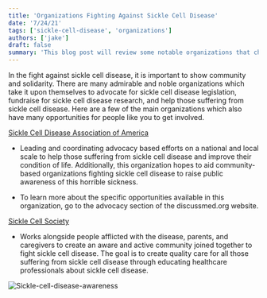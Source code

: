 ```yaml
---
title: 'Organizations Fighting Against Sickle Cell Disease'
date: '7/24/21'
tags: ['sickle-cell-disease', 'organizations']
authors: ['jake']
draft: false
summary: 'This blog post will review some notable organizations that champion the fight against sickle cell disease. The discussion of each organization will be a brief overview of their mission.'
---
```

In the fight against sickle cell disease, it is important to show community and solidarity. There are many admirable and noble organizations which take it upon themselves to advocate for sickle cell disease legislation, fundraise for sickle cell disease research, and help those suffering from sickle cell disease. Here are a few of the main organizations which also have many opportunities for people like you to get involved.

[Sickle Cell Disease Association of America](https://www.sicklecelldisease.org/)

-   Leading and coordinating advocacy based efforts on a national and local scale to help those suffering from sickle cell disease and improve their condition of life. Additionally, this organization hopes to aid community-based organizations fighting sickle cell disease to raise public awareness of this horrible sickness.
    
-   To learn more about the specific opportunities available in this organization, go to the advocacy section of the discussmed.org website.
    

[Sickle Cell Society](https://www.sicklecellsociety.org/)

-   Works alongside people afflicted with the disease, parents, and caregivers to create an aware and active community joined together to fight sickle cell disease. The goal is to create quality care for all those suffering from sickle cell disease through educating healthcare professionals about sickle cell disease.

![Sickle-cell-disease-awareness](https://ldh.la.gov/assets/oph/Center-PHCH/Center-PH/genetic/SickleCell.png)


